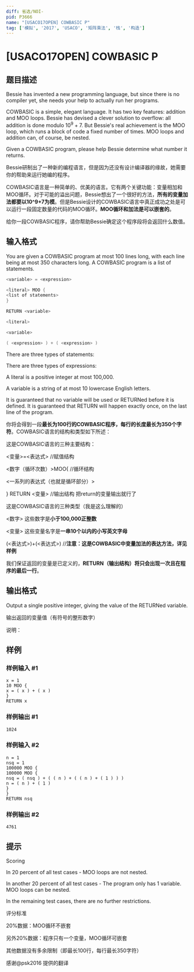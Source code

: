 ```yaml
---
diff: 省选/NOI-
pid: P3666
name: "[USACO17OPEN] COWBASIC P"
tag: ['模拟', '2017', 'USACO', '矩阵乘法', '栈', '构造']
---
```

# [USACO17OPEN] COWBASIC P
## 题目描述

Bessie has invented a new programming language, but since there is no compiler yet, she needs your help to actually run her programs.


COWBASIC is a simple, elegant language. It has two key features: addition and MOO loops. Bessie has devised a clever solution to overflow: all addition is done modulo $10^9+7$. But Bessie's real achievement is the MOO loop, which runs a block of code a fixed number of times. MOO loops and addition can, of course, be nested.


Given a COWBASIC program, please help Bessie determine what number it returns.

Bessie研制出了一种新的编程语言，但是因为还没有设计编译器的缘故，她需要你的帮助来运行她编的程序。

COWBASIC语言是一种简单的、优美的语言。它有两个关键功能：变量相加和MOO循环。对于可能的溢出问题，Bessie想出了一个很好的方法，**所有的变量加法都要以10^9+7为模**。但是Bessie设计的COWBASIC语言中真正成功之处是可以运行一段固定数量的代码的MOO循环。**MOO循环和加法是可以嵌套的**。

给你一段COWBASIC程序，请你帮助Bessie确定这个程序段将会返回什么数值。

## 输入格式

You are given a COWBASIC program at most 100 lines long, with each line being at most 350 characters long. A COWBASIC program is a list of statements.


```cpp
<variable> = <expression>

<literal> MOO {
<list of statements>
}

RETURN <variable>
```

```cpp
<literal>

<variable>

( <expression> ) + ( <expression> )
```

There are three types of statements:

There are three types of expressions:

A literal is a positive integer at most 100,000.


A variable is a string of at most 10 lowercase English letters.


It is guaranteed that no variable will be used or RETURNed before it is defined. It is guaranteed that RETURN will happen exactly once, on the last line of the program.



你将会得到一段**最长为100行的COWBASIC程序，每行的长度最长为350个字符**。COWBASIC语言的结构和类型如下所述：


这是COWBASIC语言的三种主要结构：


<变量>=<表达式>          //赋值结构


<数字（循环次数）>MOO{          //循环结构

<一系列的表达式（也就是循环部分）>



}
RETURN <变量>           //输出结构 把return的变量输出就行了

这是COWBASIC语言的三种类型（我是这么理解的）

<数字> 这些数字是**小于100,000正整数**

<变量> 这些变量名字是**一串10个以内的小写英文字母**

(<表达式>)+(<表达式>) //**注意：这是COWBASIC中变量加法的表达方法，详见样例**

我们保证返回的变量是已定义的，**RETURN（输出结构）将只会出现一次且在程序的最后一行**。

## 输出格式

Output a single positive integer, giving the value of the RETURNed variable.

输出返回的变量值（有符号的整形数字）

说明：

## 样例

### 样例输入 #1
```
x = 1
10 MOO {
x = ( x ) + ( x )
}
RETURN x
```
### 样例输出 #1
```
1024
```
### 样例输入 #2
```
n = 1
nsq = 1
100000 MOO {
100000 MOO {
nsq = ( nsq ) + ( ( n ) + ( ( n ) + ( 1 ) ) )
n = ( n ) + ( 1 )
}
}
RETURN nsq
```
### 样例输出 #2
```
4761
```
## 提示

Scoring




In 20 percent of all test cases - MOO loops are not nested.

In another 20 percent of all test cases - The program only has 1 variable. MOO loops can be nested.

In the remaining test cases, there are no further restrictions.

评分标准

20%数据：MOO循环不嵌套

另外20%数据：程序只有一个变量，MOO循环可嵌套

其他数据没有多余限制（即最长100行，每行最长350字符）


感谢@psk2016  提供的翻译

